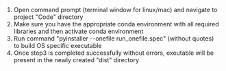 1. Open command prompt (terminal window for linux/mac) and navigate to project "Code" directory
1. Make sure you have the appropriate conda environment with all required libraries and then activate conda environment
1. Run command "pyinstaller --onefile run_onefile.spec" (without quotes) to build OS specific executable
1. Once step3 is completed successfully without errors, exeutable will be present in the newly created "dist" directory

